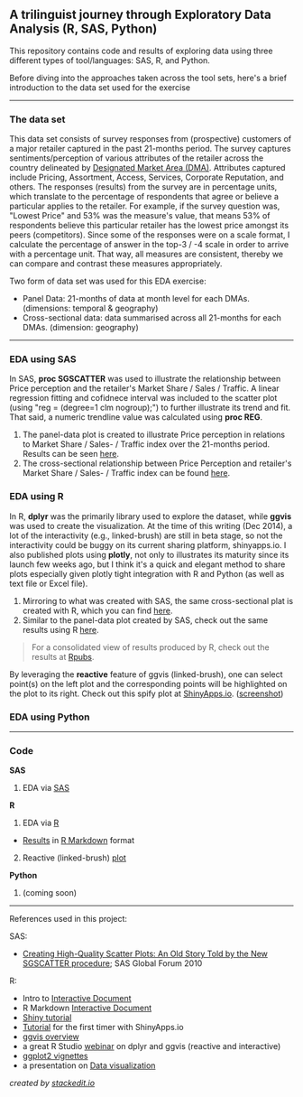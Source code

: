 **A trilinguist journey through Exploratory Data Analysis (R, SAS, Python)**
---------------------------------------------------------

This repository contains code and results of exploring data using three different types of tool/languages: SAS, R, and Python.

Before diving into the approaches taken across the tool sets, here's a brief introduction to the data set used for the exercise

------
### The data set
This data set consists of survey responses from (prospective) customers of a major retailer captured in the past 21-months period.  The survey captures sentiments/perception of various attributes of the retailer across the country delineated by [Designated Market Area (DMA)](http://seventhpoint.com/wp-content/uploads/2013/11/nielsen_dma_map_compressed.pdf).  Attributes captured include Pricing, Assortment, Access, Services, Corporate Reputation, and others.  The responses (results) from the survey are in percentage units, which translate to the percentage of respondents that agree or believe a particular applies to the retailer.  For example, if the survey question  was, "Lowest Price" and 53% was the measure's value, that means 53% of respondents believe this particular retailer has the lowest price amongst its peers (competitors).  Since some of the responses were on a scale format, I calculate the percentage of answer in the top-3 / -4 scale in order to arrive with a percentage unit.  That way, all measures are consistent, thereby we can compare and contrast these measures appropriately.

Two form of data set was used for this EDA exercise: 
  - Panel Data: 21-months of data at month level for each DMAs. (dimensions: temporal & geography)
  - Cross-sectional data: data summarised across all 21-months for each DMAs. (dimension: geography)


----------
### EDA using SAS
In SAS, **proc SGSCATTER** was used to illustrate the relationship between Price perception and the retailer's Market Share / Sales / Traffic.  A linear regression fitting and cofidnece interval was included to the scatter plot (using "reg = (degree=1 clm nogroup);") to further illustrate its trend and fit.  That said, a numeric trendline value was calculated using **proc REG**.

 1. The panel-data plot is created to illustrate Price perception in relations to Market Share / Sales- / Traffic index over the 21-months period.  Results can be seen [here](SAS/Results/Panel_plot__SAS.png).
 2. The cross-sectional relationship between Price Perception and retailer's Market Share / Sales- / Traffic index can be found [here](SAS/Results/Cross_section__SAS.png).


### EDA using R
In R, **dplyr** was the primarily library used to explore the dataset, while **ggvis** was used to create the visualization.  At the time of this writing (Dec 2014), a lot of the interactivity (e.g., linked-brush) are still in beta stage, so not the interactivity could be buggy on its current sharing platform, shinyapps.io.  I also published plots using **plotly**, not only to illustrates its maturity since its launch few weeks ago, but I think it's a quick and elegant method to share plots especially given plotly tight integration with R and Python (as well as text file or Excel file).

 1. Mirroring to what was created with SAS, the same cross-sectional plat is created with R, which you can find [here](R/Results/Cross_section__R.png).
 2. Similar to the panel-data plot created by SAS, check out the same results using R [here](R/Results/Panel_plot__R.png).

> For a consolidated view of results produced by R, check out the results at [Rpubs](https://rpubs.com/rtheman/52343).

By leveraging the **reactive** feature of ggvis (linked-brush), one can select point(s) on the left plot and the corresponding points will be highlighted on the plot to its right.  Check out this spify plot at [ShinyApps.io](http://rtheman.shinyapps.io/EDA_viz_v1). ([screenshot](R/Results/ggvis_interactive.png))


### EDA using Python


------
### Code

**SAS**

 1. EDA via [SAS](SAS/Code/QC__ADS_Summ__BB_20141226.sas)

**R**

 1. EDA via [R](R/Code/EDA_Viz.R)
  - [Results](https://rpubs.com/rtheman/52343) in [R Markdown](R/Code/EDA_Viz.Rmd) format
 2. Reactive (linked-brush) [plot](R/Code/EDA_viz__Reactive.Rmd)


**Python**

 1. (coming soon)


-----
References used in this project:

SAS:
 - [Creating High-Quality Scatter Plots: An Old Story Told by the New SGSCATTER procedure](http://support.sas.com/resources/papers/proceedings10/057-2010.pdf); SAS Global Forum 2010

R:
 - Intro to [Interactive Document](http://shiny.rstudio.com/articles/interactive-docs.html)
 - R Markdown [Interactive Document](http://rmarkdown.rstudio.com/authoring_shiny_advanced.html)
 - [Shiny tutorial](http://shiny.rstudio.com/tutorial/)
 - [Tutorial](http://shiny.rstudio.com/articles/shinyapps.html) for the first timer with ShinyApps.io
 - [ggvis overview](http://ggvis.rstudio.com/)
 - a great R Studio [webinar](http://pages.rstudio.net/Webinar-Series-Recording-Essential-Tools-for-R.html) on dplyr and ggvis (reactive and interactive)
 - [ggplot2 vignettes](http://docs.ggplot2.org/current/index.html)
 - a presentation on [Data visualization](https://rpubs.com/conniez/datavis)


*created by [stackedit.io](https://stackedit.io/editor#fn:stackedit)*